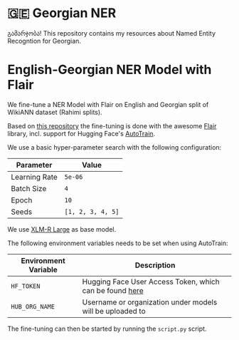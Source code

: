 # 🇬🇪 Georgian NER

გამარჯობა! This repository contains my resources about Named Entity Recogntion for Georgian.

# English-Georgian NER Model with Flair

We fine-tune a NER Model with Flair on English and Georgian split of WikiANN dataset (Rahimi splits).

Based on [this repository](https://github.com/stefan-it/autotrain-flair-mobie) the fine-tuning is done with the
awesome [Flair](https://github.com/flairNLP/flair) library, incl. support for Hugging Face's [AutoTrain](https://github.com/huggingface/autotrain-advanced).

We use a basic hyper-parameter search with the following configuration:

| Parameter     | Value             |
|---------------|-------------------|
| Learning Rate | `5e-06`           |
| Batch Size    | `4`               |
| Epoch         | `10`              |
| Seeds         | `[1, 2, 3, 4, 5]` |

We use [XLM-R Large](https://huggingface.co/xlm-roberta-large) as base model.

The following environment variables needs to be set when using AutoTrain:

| Environment Variable | Description                                                                                       |
|----------------------|---------------------------------------------------------------------------------------------------|
| `HF_TOKEN`           | Hugging Face User Access Token, which can be found [here](https://huggingface.co/settings/tokens) |
| `HUB_ORG_NAME`       | Username or organization under models will be uploaded to                                         |

The fine-tuning can then be started by running the `script.py` script.
